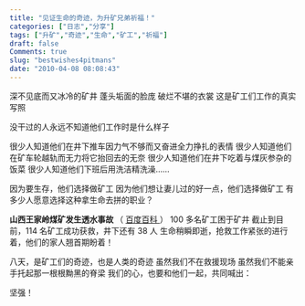 ```yaml
---
title: "见证生命的奇迹，为升矿兄弟祈福！"
categories: ["日志","分享"]
tags: ["升矿","奇迹","生命","矿工","祈福"]
draft: false
Comments: true
slug: "bestwishes4pitmans"
date: "2010-04-08 08:08:43"
---
```


深不见底而又冰冷的矿井
 蓬头垢面的脸庞
 破烂不堪的衣裳
 这是矿工们工作的真实写照

没干过的人永远不知道他们工作时是什么样子

 很少人知道他们在井下推车因力气不够而又奋进全力挣扎的表情
 很少人知道他们在矿车轮越轨而无力将它抬回去的无奈
 很少人知道他们在井下吃着与煤灰参杂的饭菜
 很少人知道他们下班后用洗洁精洗澡……

因为要生存，他们选择做矿工
 因为他们想让妻儿过的好一点，他们选择做矿工
 有多少人愿意选择这种拿生命去拼的职业？

<strong > 山西王家岭煤矿发生透水事故 </strong>（ <a href="http://baike.baidu.com/view/3415324.htm" target="_blank"> 百度百科 </a> ）
 100 多名矿工困于矿井
 截止到目前，114 名矿工成功获救，井下还有 38 人
 生命稍瞬即逝，抢救工作紧张的进行着，他们的家人翘首期盼着！

八天，是矿工们的奇迹，也是人类的奇迹
 虽然我们不在救援现场
 虽然我们不能亲手托起那一根根黝黑的脊梁
 我们的心，也要和他们一起，共同喊出：

坚强！

